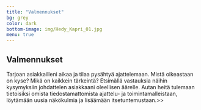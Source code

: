 ```yaml
---
title: "Valmennukset"
bg: grey
color: dark
bottom-image: img/Hedy_Kapri_01.jpg
menu: true
---
```


## Valmennukset

Tarjoan asiakkailleni aikaa ja tilaa pysähtyä ajattelemaan. Mistä oikeastaan on kyse? Mikä on
kaikkein tärkeintä? Etsimällä vastauksia näihin kysymyksiin johdattelen asiakkaani oleellisen
äärelle. Autan heitä tulemaan tietoisiksi omista tiedostamattomista ajattelu- ja
toimintamalleistaan, löytämään uusia näkökulmia ja lisäämään itsetuntemustaan.<a id="expand-valmennukset">&gt;&gt;</a>

<div id="expandable-valmennukset" class="expandable-container" style="display:none;">

<p>
Lähtökohtana valmennuksissani on aina todelliset arjen haasteet ja toiveet. Pidän erittäin
tärkeänä, että oivallukset saadaan ajattelu- ja asennetason lisäksi näkymään toimintatavoissa ja
käyttäytymisessä.
</p>

<p>
Growth Mindset tekee ajattelumallimme näkyväksi
Ajattelumme vaikuttaa tuottavuuteemme, kykyymme oppia ja kehittyä – joskus myös estää meitä
onnistumasta. Käytössäni olevaa Growth Mindset -arviointia hyödyntämällä autan asiakkaitani
tulemaan tietoiseksi heitä jarruttavista ajattelumalleistasi sekä siitä, mitä mindsetin osa-alueita
heidän kannattaisi kehittää onnistuakseen.
</p>

<p>
Työtä tuunaamalla innostusta ja työn imua
Tutkimusten mukaan pidämme mahdollisuuksiamme vaikuttaa työhömme pienempinä kuin ne
todellisuudessa ovat. Tuunaamalla työnsä sisältöä, työtapojaan, vuorovaikutusta tai
näkökulmaansa työhön voi aktiivisesti vaikuttaa omaan työhyvinvointiinsa.
</p>

<p>
Arvioinneilla ja kvalitatiivisella tutkimuksella vaikuttavuutta
Käytän valmennuksissani coachingin rinnalla erilaisia arviointityökaluja (esim. Growth Mindset ja
Belbin) ja kvalitatiivisia tutkimusmenetelmiä kuten havainnointia, haastatteluja ja autoetnografiaa.
Aidossa toimintaympäristössä, arjen todellisissa tilanteissa toteutettu tutkimus varmistaa, että
valmennus ei tapahdu tyhjiössä vaan kytkeytyy tiukasti arjen tekemiseen ja on käytännönläheistä.
</p>

<p>
Etsitkö itsellesi coachia?
Soita ja varaa veloituksetta aika 30 min keskusteluun. Mikäli tuntuu siltä, että minä voisin olla juuri
sinulle sopiva coach, jatketaan suunnittelemalla sinun tarpeittesi mukainen coachingprosessi.
</p>

<p>
Esimerkki. Tyypillinen coachingprosessi: kestää noin 2-4 kuukautta, sisältäen 4-7 coachingsessiota.
Tarjoan kuitenkin eri laajuisia coaching-prosesseja sen mukaan, kuinka syvällistä tutkiskelua ja
pitkäkestoista työstämistä milloinkin tarvitaan. Coaching voidaan toteuttaa kasvokkain,
puhelimitse, Skypellä tmv. tai näiden yhdistelmällä.
</p>

<p>
Oletko kiinnostunut ryhmä- tai tiimivalmennuksesta organisaatiollesi?
Ota yhteyttä, niin rakennetaan juuri teille sopiva valmennuskokonaisuus.
</p>

<a id="collapse-valmennukset" class="collapse-link">X Sulje</a>
</div>
